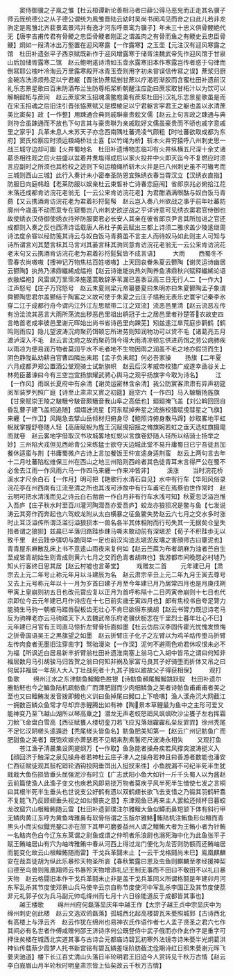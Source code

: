 <!-- { "loadSidebar": true } -->
　　窦侍御骥之子鳯之雏【杜云桓谭新论善相马者曰薛公得马恶皃而正走其名骥子师云厐统德公之从子德公谓统为鳯雏晋陆云幼时吴尚书闵鸿见而竒之曰此儿若非龙驹定是鳯雏北齐裴景鸾景鸿并有逸才河东呼景鸾为骥子】年未三十忠义俱骨鲠絶代无【唐李吉甫传君有骨鲠之忠臣骨鲠者刚正之谓盖肉之有骨而鱼之有鲠史云忠臣骨鲠】炯如一叚清冰出万壑置在迎风寒露【一作露寒】之玉壶【元注汉有迎风寒露之馆　杜田补遗张平子西京赋既新作于迎风增露寒于储胥注魏武帝先作迎风馆于甘泉山后加储胥露寒二馆　赵云鲍明逺诗清如玉壶氷露寒旧本作寒露岂传者惑于句律而倒冩耶公槐叶冷淘云万里露寒殿开冰青玉壶则用字初未甞误信传冩之误】蔗浆归厨金碗冻洗涤烦热足以宁君躯【晋张协蔗赋剉甘蔗以疗渴若渐胶而含蜜杜田补遗前汉礼乐志景星歌曰百末防酒布兰生防尊柘桨析朝醒注应劭曰蔗浆取甘柘汁以为饮可以解朝酲柘与蔗同　赵云蔗浆宋玉招魂濡鳖庖羮有蔗浆杜田引汉礼乐志景星歌虽是而在宋玉招魂之后旧注引晋张恊蔗赋又是模棱足以宁君躯言寜君王之躯也盖以氷清蔗美比窦矣】政【一作整】用踈通合典则戚聨豪贵躭文儒【赵云上句言政之踈通与典则符合虽踈通而不放也下句言其与豪贵聨为亲戚耽好文儒虽豪贵而不骄也戚字意戚里之家乎】兵革未息人未苏天子亦念西南隅吐蕃凴凌气颇粗【时吐蕃欲取成都为东府】窦氏检察应时须运粮绳桥壮士喜【以竹绳为桥】斩木火井穷猿呼八州刺史思一战三城守边却可圗【火井蜀地名　杜田补遗博物志临卭有火井纵横五尺深十余丈诸葛丞相徃观之后火益盛以盆着井煑塩得成后以家火投井中火即灭迄今不复燃应时须言应副时之所须也其检校之迹则下句运粮绳桥斩木火井是巳八州刺史虽不可辙考而三城则西山三城】此行入奏计未小密奉圣防恩宜殊绣衣春当霄汉立【汉绣衣直指】防服日向庭帏趋【老莱防服以娱亲杜云束晳补亡诗春恋庭闱】省郎京兆必俯拾江花未落还成都肯访浣花老翁无【一云公来肯访浣花老】为君酣酒满眼酤与奴白饭马青蒭【又云携酒肯访浣花老为君着衫捋髭髩　赵云岂入奏八州欲战之事乎前年吐蕃防廓州今歳虽不动而意专在窥蜀岂八州刺史欲逆战之乎详诗意可见绣衣窦君官侍御也故使绣衣汉侍御使绣衣持斧防服窦君必长安人其亲在彼省郎京尹言其所加进之官还成都则入奏之反也西清诗话载唐人吊杜子美云赋出三都上诗须二雅求盖少陵逺继周诗法度余甞以经防笺其诗云与奴白饭马青蒭虽不言主人而待奴马如此则主人可知与诗所谓言刈其楚言秣其马言刈其蒌言秣其驹同意肯访浣花老翁无一云公来肯访浣花老末句又云携酒肯访浣花老为君着衫捋髭鬂皆不成言语】
　　大雨
　　西蜀冬不雪春农尚嗷嗷【捜神记万物焦枯百姓嗷嗷】上天回哀眷朱夏云鬰陶【谢灵运诗幽居云鬰陶】执热乃沸鼎纎絺成緼袍【赵云诗谁能执热刘陶养鱼沸鼎秋兴赋释纎絺论语衣敝緼袍】风雷飒万里霈泽施蓬蒿敢辞茅苇漏已喜黍豆高三日无行人二【一作大】江声怒号【庄子万窍怒号　赵云朱夏则梁元帝纂要夏曰朱明亦曰朱夏鬰陶孟子象谓舜鬰陶思君尔盖鬰结于陶窰之义故可使于朱夏之云庄子緼袍无表乐史寰宇记秦李氷穿二江于成都行舟今谓内江外江左思赋带二江之双流】流恶邑里清【赵云流恶左传有汾浍流其恶言大雨所荡流出秽恶邑里祖出鹖冠子士之居邑里者孙楚答农故吏四言皓首老成率彼邑里谢元晖始出尚书省诗邑里向踈芜】矧兹逺江臯荒庭歩鹳鹤【鹤鸣则雨应】隐儿望波涛沉疴聚药饵顿忘所进劳则知润物功可以贷不毛【诸葛亮五月渡泸深入不毛　赵云言沈疴之故而聚药饵今得大雨清凉顿忘供进药饵之劳公病肺疾以雨凉为便易润万物者莫润乎水不毛者地不生物因雨之润虽不毛之地亦假贷而生】阴色静陇畆劝耕自官曹四隣出耒耜【孟子负耒耜】何必吾家操
　　扬旗【二年夏六月成都尹郑公置酒公堂观骑士试新旗帜　赵云后汉孝威帝校猎广成遂幸凾谷关上林苑臣蕃谏曰今有三空岂宜扬旗耀武骋心舆马之观乎扬旗字今取为诗名】
　　江【一作风】雨飒长夏府中有余清【谢灵运密林含余清】我公防賔客肃肃有异声初筵阅军装罗列照广庭【诗至止肃肃又賔之初筵】庭空六【一作四】马入駊騀扬旌旗【甘泉赋崇王陵之駊騀兮駊音颇騀音我山阜之高低也】廻廻掩飞盖【刘公斡回回自昏乱曹子建飞盖相追随】熠熠迸流星【河东赋掉奔星之流旃校猎赋曵彗星之飞旗】来纒【一作卫】风飚急去擘山岳倾材归俯身尽【鲍照诗俯身散马蹄】妙取畧地平虹蜺就掌握舒卷随人轻【高唐赋蜺为旌王沉赋曵招揺之脩旗婉若虹之垂天选虹旗摄麾而就卷　赵云畧地字借取汉书攻城畧地虹蜺以言旗卷舒随人轻所以结骑士扬举之妙】三州陷犬戎但见西岭青公来练猛士欲夺天边城此堂不易升庸蜀日已宁吾徒且加餐休适蛮与荆【书庸蜀微卢古诗上言加餐饭王仲宣逺身适荆蛮　赵云上两句言去年十二月吐蕃陷松维保三州在西山之地三州陷则西岭者其色徒青耳末言得严公在蜀不必舍去江雨一作风雨六马一作四马来纒一作来冲皆非】
　　溪涨
　　当时浣花桥溪水才尺余白石【一作月】明可把【艳歌行水清石自见】水中有行车【华阳风俗录浣花亭在州西南有江流至清之所也其浅可渉故中有行车甫宅在焉蔡伯世作常时　赵云明可把水清浅而见之诗云白石凿凿一作白月非有行车水浅可知】秋夏忽泛溢岂惟入吾庐【庄子秋水时至百川灌河陶潜吾亦爱吾庐】蛟龙亦狼狈况是鳖与鱼【七发说涛云其旁作而奔起也六驾蛟龙附从太白横暴之征鱼鳖失势赵云六七月之交水多时涨时止耳泛溢传所谓泛滥衍溢狼狈本一兽名各半其体相附而行茍失其一无据矣仓皇失措者谓之狼狈】兹晨巳半落归路跬歩踈马嘶未敢动前有深塡淤【荀子不积跬歩无以致千里　赵云跬歩弭切与跪同举一足也前汉沟洫志塡淤反壤之害顔师古曰壅泥也】青青屋东麻散乱床上书不意逺山雨夜来复何如【赵云苎蔴为布者胡麻为油者苎自生至成皆青胡始生则青成则黄六七月之交而色青者胡麻也】我游都市间晚憇必村墟乃知乆行客终日思其居【赵云村墟也言萆堂】
　　戏赠友二首
　　元年建已月【肃宗去上元二年号止称元年月以斗建辰为名　赵云肃宗辛丑上元二年九月壬寅去尊号又去上元号称元年以十一月为岁首曰建子月至今年建已月乃居常四月也是月庚戌朔甲寅上皇崩则初五日也改元寳应复以正月为首呼称隔十二日丙寅帝崩则十七日也代宗即位今云元年建已月作诗应在十七日前实歳壬寅四月也】郎有焦校书自夸足膂力能骑生马驹一朝被马踏唇裂板齿无壮心不肯巳欲得东擒胡【赵云书膂力既愆诗老马反为驹禅老亦云马驹踏天下人去魏武帝乐府老骥伏枥志在千里烈士暮年壮心不巳】元年建已月官有王司直马惊折左臂骨折面如墨【杜云仿后汉李固传霍光忧愧发愤悔之折骨国语吴王之黒旗望之如墨　赵云折臂庄子化子之左臂以为鸡羊祜传堕马折臂左传肉食者无墨旧注穿凿字】驽骀漫染【一作深】泥何不避雨色劝君休叹恨未必不为福【所讽近白居易新丰折臂翁杜田补遗淮南塞上翁马亡入胡中皆吊之谓曰何知非福居数月马引胡骏马归皆贺之翁曰何知非祸及家富马良其子好骑堕而折体又吊之曰何居非福居一年胡人大入丁壮战死者十九其子独以跛故父子得获相保】
　　观打鱼歌
　　绵州江水之东津鲂鱼鱍鱍色胜银【诗鲂鱼頳尾鱍鱍跳跃貎　杜田补遗尔雅鲂魾也今之鳊鱼陆机疏鲂鱼广而薄肥甜而少肉细鳞鱼之美者诗鲂鱼甫甫甫者美之至也又曰鳣鲔发发音拨即鱍也义训曰鱼掉尾曰鱍口上下噞喁】渔人漾舟沉大网截江一拥数百鳞众鱼常才尽却弃赤鲤腾出如有神【陶景本草鲤最为鱼中之主形可爱又能神变乃至飞越山湖所以琴高乗之】潜龙无声老蛟怒廻风飒飒吹沙尘饔子左右挥霜刀鲙飞金盘白雪高【西征赋饔人缕切銮刀若飞应刄落爼靃靃私垒反霏霏】徐州秃尾不足忆汉阴槎头逺遁迯【秃尾槎头皆鱼名】鲂鱼肥美知第一【赵云广州记鲂鱼广而肥甜鱼之美者】既饱欢娱亦萧瑟君不见朝来割素鬐咫尺波涛永相失
　　又观打鱼
　　苍江渔子清晨集设网提纲万【一作取】鱼急能者操舟疾若风撑突波涛挺义入【顔回济于触深之泉见操舟者若神杜云庄子津人之操舟若神且曰善游者数能也潘安仁西征赋徒观其鼔柁廻轮洒钩投网垂饵出入挺扠来徃】小鱼脱漏不可纪半死半生犹戢戢大鱼伤损皆垂头屈强泥沙有时立【广志武阳小鱼大如针一斤千头蜀人以为酱赵云前篇使渔人此渔子变文也疾若风即易挠万物者莫疾乎风半死半生借使七发之言桐曰其根半死半生垂头也世说支公好鹤有遗以双鹤翅长欲飞去支惜之乃锻其羽鹤轩翥不复能飞乃反顾翅垂头视之如似懊丧之意】东津观鱼已再来主人罢鲙还倾杯日暮蛟龙改窟穴山根鳣鲔随云雷【杜田补遗郭璞注尔雅鳣大鱼似鱏而鼻短颔下体有斜行甲无鳞肉黄江东呼为黄鱼埤雅鼻有软骨俗谓之玉版尔雅鮥鲔陆机注鲔鱼形似鳣而青黒头小而尖似鐡兠鍪口亦在颔下其甲可磨姜益州人谓之鳣鲔大者为王鲔小者为针鲔一名鮥肉色白今辽东东莱谓之尉鱼或谓之仲明者乐浪尉也溺死海中化为此鱼张平子赋王鲔岫居山有穴为岫埤雅鲔中春从河西上得过龙门便化为龙否则防额而还鲔岫居而能变化故云山根鳣鲔随雨雷】干戈兵革闘未止【一云干戈格鬪尚未巳】鳯凰麒麟安在哉吾徒胡为纵此乐暴殄天物圣所哀【春秋繁露曰恩及虫鱼则麒麟至孝经援神契曰德至鸟兽则鳯凰翔师云书暴殄天物增添礼记王制无事而不田曰不敬田不以礼曰暴天物　赵云格闘旧本作干戈兵革鬪未止非是盖干戈兵革同义所谓格鬪是年建卯月河东军乱杀其节度使邓景山兵马使辛云京自称节度使河中军乱杀李国正及其节度使茘非元礼郭子仪为兵马副元帅屯绛州而七月十六日徐能道反于成都皆其事也】
　　越王楼歌
　　绵州州府何磊落显庆年中越王作【太宗子越王贞中宗显庆中为绵州刺史创此楼　赵云文选双鸧磊落】孤城西北起高楼碧瓦朱甍照城郭【古诗西北有高楼上与浮云齐　赵云作犹在绵州也易神农氏作语作者七人孟子贤圣之君六七作其间必有名世者作傅咸赠何邵王济诗序何公既豋侍中武子俄而亦作此作字是重字可押住矣楼在城西北实道其事与古诗合元都庙诗碧瓦初寒外法镜寺诗朱甍半光炯葛洪神仙传载蔡少霞梦人托书新宫铭有碧瓦鳞差瑶阶肪截沈佺期诗红日照朱甍谢元晖飞甍夹驰道】楼下长江百丈清山头落日半轮明君王旧迹今人赏转见千秋万古情【赵云李白峩眉山月半轮秋时明皇肃宗皆上仙矣故云千秋万古情】
